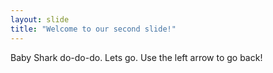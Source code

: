 ```yaml
---
layout: slide
title: "Welcome to our second slide!"
---
```

Baby Shark do-do-do. Lets go.
Use the left arrow to go back!